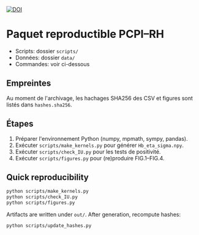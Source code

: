 [![DOI](https://zenodo.org/badge/1059098901.svg)](https://doi.org/10.5281/zenodo.17149032)
# Paquet reproductible PCPI–RH

- Scripts: dossier `scripts/`
- Données: dossier `data/`
- Commandes: voir ci-dessous

## Empreintes
Au moment de l'archivage, les hachages SHA256 des CSV et figures sont listés dans `hashes.sha256`.

## Étapes
1. Préparer l'environnement Python (numpy, mpmath, sympy, pandas).
2. Exécuter `scripts/make_kernels.py` pour générer `Hb_eta_sigma.npy`.
3. Exécuter `scripts/check_IU.py` pour les tests de positivité.
4. Exécuter `scripts/figures.py` pour (re)produire FIG.1–FIG.4.



## Quick reproducibility

```bash
python scripts/make_kernels.py
python scripts/check_IU.py
python scripts/figures.py
```

Artifacts are written under `out/`. After generation, recompute hashes:

```bash
python scripts/update_hashes.py
```
